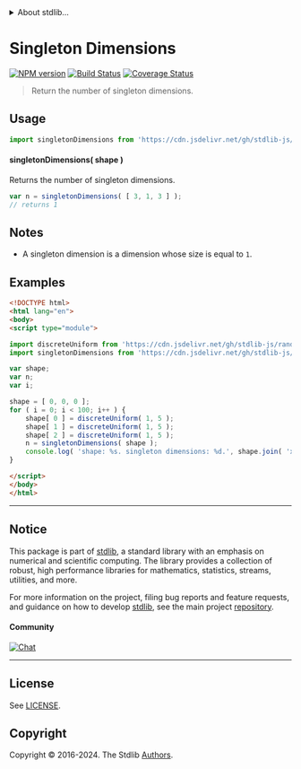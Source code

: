 <!--

@license Apache-2.0

Copyright (c) 2020 The Stdlib Authors.

Licensed under the Apache License, Version 2.0 (the "License");
you may not use this file except in compliance with the License.
You may obtain a copy of the License at

   http://www.apache.org/licenses/LICENSE-2.0

Unless required by applicable law or agreed to in writing, software
distributed under the License is distributed on an "AS IS" BASIS,
WITHOUT WARRANTIES OR CONDITIONS OF ANY KIND, either express or implied.
See the License for the specific language governing permissions and
limitations under the License.

-->


<details>
  <summary>
    About stdlib...
  </summary>
  <p>We believe in a future in which the web is a preferred environment for numerical computation. To help realize this future, we've built stdlib. stdlib is a standard library, with an emphasis on numerical and scientific computation, written in JavaScript (and C) for execution in browsers and in Node.js.</p>
  <p>The library is fully decomposable, being architected in such a way that you can swap out and mix and match APIs and functionality to cater to your exact preferences and use cases.</p>
  <p>When you use stdlib, you can be absolutely certain that you are using the most thorough, rigorous, well-written, studied, documented, tested, measured, and high-quality code out there.</p>
  <p>To join us in bringing numerical computing to the web, get started by checking us out on <a href="https://github.com/stdlib-js/stdlib">GitHub</a>, and please consider <a href="https://opencollective.com/stdlib">financially supporting stdlib</a>. We greatly appreciate your continued support!</p>
</details>

# Singleton Dimensions

[![NPM version][npm-image]][npm-url] [![Build Status][test-image]][test-url] [![Coverage Status][coverage-image]][coverage-url] <!-- [![dependencies][dependencies-image]][dependencies-url] -->

> Return the number of singleton dimensions.

<!-- Section to include introductory text. Make sure to keep an empty line after the intro `section` element and another before the `/section` close. -->

<section class="intro">

</section>

<!-- /.intro -->

<!-- Package usage documentation. -->



<section class="usage">

## Usage

```javascript
import singletonDimensions from 'https://cdn.jsdelivr.net/gh/stdlib-js/ndarray-base-singleton-dimensions@esm/index.mjs';
```

#### singletonDimensions( shape )

Returns the number of singleton dimensions.

```javascript
var n = singletonDimensions( [ 3, 1, 3 ] );
// returns 1
```

</section>

<!-- /.usage -->

<!-- Package usage notes. Make sure to keep an empty line after the `section` element and another before the `/section` close. -->

<section class="notes">

## Notes

-   A singleton dimension is a dimension whose size is equal to `1`.

</section>

<!-- /.notes -->

<!-- Package usage examples. -->

<section class="examples">

## Examples

<!-- eslint no-undef: "error" -->

```html
<!DOCTYPE html>
<html lang="en">
<body>
<script type="module">

import discreteUniform from 'https://cdn.jsdelivr.net/gh/stdlib-js/random-base-discrete-uniform@esm/index.mjs';
import singletonDimensions from 'https://cdn.jsdelivr.net/gh/stdlib-js/ndarray-base-singleton-dimensions@esm/index.mjs';

var shape;
var n;
var i;

shape = [ 0, 0, 0 ];
for ( i = 0; i < 100; i++ ) {
    shape[ 0 ] = discreteUniform( 1, 5 );
    shape[ 1 ] = discreteUniform( 1, 5 );
    shape[ 2 ] = discreteUniform( 1, 5 );
    n = singletonDimensions( shape );
    console.log( 'shape: %s. singleton dimensions: %d.', shape.join( 'x' ), n );
}

</script>
</body>
</html>
```

</section>

<!-- /.examples -->

<!-- C interface documentation. -->



<!-- Section to include cited references. If references are included, add a horizontal rule *before* the section. Make sure to keep an empty line after the `section` element and another before the `/section` close. -->

<section class="references">

</section>

<!-- /.references -->

<!-- Section for related `stdlib` packages. Do not manually edit this section, as it is automatically populated. -->

<section class="related">

</section>

<!-- /.related -->

<!-- Section for all links. Make sure to keep an empty line after the `section` element and another before the `/section` close. -->


<section class="main-repo" >

* * *

## Notice

This package is part of [stdlib][stdlib], a standard library with an emphasis on numerical and scientific computing. The library provides a collection of robust, high performance libraries for mathematics, statistics, streams, utilities, and more.

For more information on the project, filing bug reports and feature requests, and guidance on how to develop [stdlib][stdlib], see the main project [repository][stdlib].

#### Community

[![Chat][chat-image]][chat-url]

---

## License

See [LICENSE][stdlib-license].


## Copyright

Copyright &copy; 2016-2024. The Stdlib [Authors][stdlib-authors].

</section>

<!-- /.stdlib -->

<!-- Section for all links. Make sure to keep an empty line after the `section` element and another before the `/section` close. -->

<section class="links">

[npm-image]: http://img.shields.io/npm/v/@stdlib/ndarray-base-singleton-dimensions.svg
[npm-url]: https://npmjs.org/package/@stdlib/ndarray-base-singleton-dimensions

[test-image]: https://github.com/stdlib-js/ndarray-base-singleton-dimensions/actions/workflows/test.yml/badge.svg?branch=v0.2.0
[test-url]: https://github.com/stdlib-js/ndarray-base-singleton-dimensions/actions/workflows/test.yml?query=branch:v0.2.0

[coverage-image]: https://img.shields.io/codecov/c/github/stdlib-js/ndarray-base-singleton-dimensions/main.svg
[coverage-url]: https://codecov.io/github/stdlib-js/ndarray-base-singleton-dimensions?branch=main

<!--

[dependencies-image]: https://img.shields.io/david/stdlib-js/ndarray-base-singleton-dimensions.svg
[dependencies-url]: https://david-dm.org/stdlib-js/ndarray-base-singleton-dimensions/main

-->

[chat-image]: https://img.shields.io/gitter/room/stdlib-js/stdlib.svg
[chat-url]: https://app.gitter.im/#/room/#stdlib-js_stdlib:gitter.im

[stdlib]: https://github.com/stdlib-js/stdlib

[stdlib-authors]: https://github.com/stdlib-js/stdlib/graphs/contributors

[umd]: https://github.com/umdjs/umd
[es-module]: https://developer.mozilla.org/en-US/docs/Web/JavaScript/Guide/Modules

[deno-url]: https://github.com/stdlib-js/ndarray-base-singleton-dimensions/tree/deno
[deno-readme]: https://github.com/stdlib-js/ndarray-base-singleton-dimensions/blob/deno/README.md
[umd-url]: https://github.com/stdlib-js/ndarray-base-singleton-dimensions/tree/umd
[umd-readme]: https://github.com/stdlib-js/ndarray-base-singleton-dimensions/blob/umd/README.md
[esm-url]: https://github.com/stdlib-js/ndarray-base-singleton-dimensions/tree/esm
[esm-readme]: https://github.com/stdlib-js/ndarray-base-singleton-dimensions/blob/esm/README.md
[branches-url]: https://github.com/stdlib-js/ndarray-base-singleton-dimensions/blob/main/branches.md

[stdlib-license]: https://raw.githubusercontent.com/stdlib-js/ndarray-base-singleton-dimensions/main/LICENSE

</section>

<!-- /.links -->
